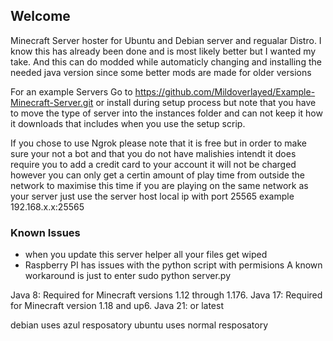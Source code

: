 ## Welcome
Minecraft Server hoster for Ubuntu and Debian server and regualar Distro.
I know this has already been done and is most likely better but I wanted my take.
And this can do modded while automaticly changing and installing the needed java version since some better mods are made for older versions
 
For an example Servers Go to https://github.com/Mildoverlayed/Example-Minecraft-Server.git or install during setup process but note that you have to move the type of server into the instances folder and can not keep it how it downloads that includes when you use the setup scrip.

If you chose to use Ngrok please note that it is free but in order to make sure your not a bot and that you do not have malishies intendt    it does require you to add a credit card to your account it will not be charged however you can only get a certin amount of play time from outside the network to maximise this time if you are playing on the same network as your server just use the server host local ip with port 25565 example 192.168.x.x:25565



### Known Issues
* when you update this server helper all your files get wiped 
* Raspberry PI has issues with the python script with permisions A known workaround is just to enter sudo python server.py


Java 8: Required for Minecraft versions 1.12 through 1.176.
Java 17: Required for Minecraft version 1.18 and up6.
Java 21: or latest



debian uses azul resposatory
ubuntu uses normal resposatory

